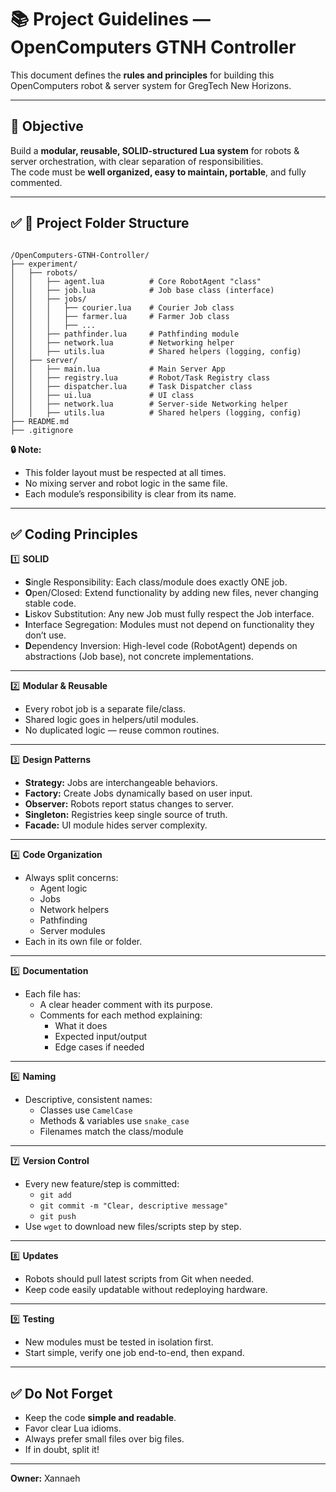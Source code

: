 # 📚 Project Guidelines — OpenComputers GTNH Controller

This document defines the **rules and principles** for building this OpenComputers robot & server system for GregTech New Horizons.

---

## 🚀 Objective

Build a **modular, reusable, SOLID-structured Lua system** for robots & server orchestration, with clear separation of responsibilities.  
The code must be **well organized, easy to maintain, portable**, and fully commented.

---

## ✅ 📁 Project Folder Structure

```

/OpenComputers-GTNH-Controller/
├── experiment/
│   ├── robots/
│   │   ├── agent.lua          # Core RobotAgent "class"
│   │   ├── job.lua            # Job base class (interface)
│   │   ├── jobs/
│   │   │   ├── courier.lua    # Courier Job class
│   │   │   ├── farmer.lua     # Farmer Job class
│   │   │   ├── ...
│   │   ├── pathfinder.lua     # Pathfinding module
│   │   ├── network.lua        # Networking helper
│   │   ├── utils.lua          # Shared helpers (logging, config)
│   ├── server/
│   │   ├── main.lua           # Main Server App
│   │   ├── registry.lua       # Robot/Task Registry class
│   │   ├── dispatcher.lua     # Task Dispatcher class
│   │   ├── ui.lua             # UI class
│   │   ├── network.lua        # Server-side Networking helper
│   │   ├── utils.lua          # Shared helpers (logging, config)
├── README.md
├── .gitignore

```

**🔒 Note:**
- This folder layout must be respected at all times.
- No mixing server and robot logic in the same file.
- Each module’s responsibility is clear from its name.

---

## ✅ Coding Principles

1️⃣ **SOLID**
- **S**ingle Responsibility: Each class/module does exactly ONE job.
- **O**pen/Closed: Extend functionality by adding new files, never changing stable code.
- **L**iskov Substitution: Any new Job must fully respect the Job interface.
- **I**nterface Segregation: Modules must not depend on functionality they don’t use.
- **D**ependency Inversion: High-level code (RobotAgent) depends on abstractions (Job base), not concrete implementations.

---

2️⃣ **Modular & Reusable**
- Every robot job is a separate file/class.
- Shared logic goes in helpers/util modules.
- No duplicated logic — reuse common routines.

---

3️⃣ **Design Patterns**
- **Strategy:** Jobs are interchangeable behaviors.
- **Factory:** Create Jobs dynamically based on user input.
- **Observer:** Robots report status changes to server.
- **Singleton:** Registries keep single source of truth.
- **Facade:** UI module hides server complexity.

---

4️⃣ **Code Organization**
- Always split concerns:
    - Agent logic
    - Jobs
    - Network helpers
    - Pathfinding
    - Server modules
- Each in its own file or folder.

---

5️⃣ **Documentation**
- Each file has:
    - A clear header comment with its purpose.
    - Comments for each method explaining:
        - What it does
        - Expected input/output
        - Edge cases if needed

---

6️⃣ **Naming**
- Descriptive, consistent names:
    - Classes use `CamelCase`
    - Methods & variables use `snake_case`
    - Filenames match the class/module

---

7️⃣ **Version Control**
- Every new feature/step is committed:
    - `git add`
    - `git commit -m "Clear, descriptive message"`
    - `git push`
- Use `wget` to download new files/scripts step by step.

---

8️⃣ **Updates**
- Robots should pull latest scripts from Git when needed.
- Keep code easily updatable without redeploying hardware.

---

9️⃣ **Testing**
- New modules must be tested in isolation first.
- Start simple, verify one job end-to-end, then expand.

---

## ✅ Do Not Forget

- Keep the code **simple and readable**.
- Favor clear Lua idioms.
- Always prefer small files over big files.
- If in doubt, split it!

---

**Owner:** Xannaeh  
